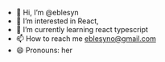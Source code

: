 - 👋 Hi, I’m @eblesyn
- 👀 I’m interested in React, 
- 🌱 I’m currently learning react typescript
- 📫 How to reach me eblesyno@gmail.com 
- 😄 Pronouns: her
  

<!---
eblesyn/eblesyn is a ✨ special ✨ repository because its `README.md` (this file) appears on your GitHub profile.
You can click the Preview link to take a look at your changes.
--->
